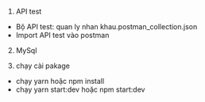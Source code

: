 1) API test
- Bộ API test: quan ly nhan khau.postman_collection.json
- Import API test vào postman
2) MySql

3) chạy cài pakage
  - chạy yarn hoặc npm install
  - chạy yarn start:dev hoặc npm start:dev